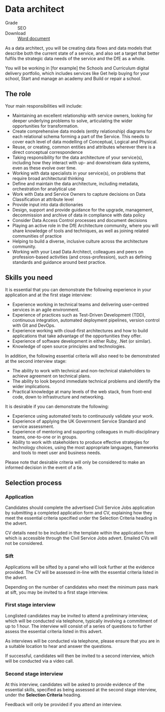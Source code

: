 
# Data architect

<dl class="govuk-summary-list">
  <div class="govuk-summary-list__row">
    <dt class="govuk-summary-list__key">
      Grade
    </dt>
    <dd class="govuk-summary-list__value">
      SEO
    </dd>
  </div>
   <div class="govuk-summary-list__row" data-ignore="true">
    <dt class="govuk-summary-list__key">
      Download
    </dt>
    <dd class="govuk-summary-list__value">
      <a href="word">Word document</a>
    </dd>
  </div></dl>

As a data architect, you will be creating data flows and data models that describe both the current state of a service, and also set a target that better fulfils the strategic data needs of the service and the DfE as a whole.

You will be working in [for example] the Schools and Curriculum digital delivery portfolio, which includes services like Get help buying for your school, Start and manage an academy and Build or repair a school.

## The role

Your main responsibilities will include:

- Maintaining an excellent relationship with service owners, looking for deeper underlying problems to solve, articulating the wider opportunities for transformation.
- Create comprehensive data models (entity relationship) diagrams for each relational schema forming a part of the Service. This needs to cover each level of data modelling of Conceptual, Logical and Physical.
- Reuse, or creating, common entities and attributes wherever there is a direct conceptual correspondence
- Taking responsibility for the data architecture of your service(s), including how they interact with up- and downstream data systems, even as these evolve over time.
- Working with data specialists in your service(s), on problems that require broad architectural thinking
- Define and maintain the data architecture, including metadata, orchestration for analytical use
- Work with Data and Service Owners to capture decisions on Data Classification at attribute level
- Provide input into data dictionaries
- Design, support and provide guidance for the upgrade, management, decommission and archive of data in compliance with data policy
- Consider Data Access Control processes and document decisions
- Playing an active role in the DfE Architecture community, where you will share knowledge of tools and techniques, as well as joining related communities of practice
- Helping to build a diverse, inclusive culture across the architecture community.
- Working with your Lead Data Architect, colleagues and peers on profession-based activities (and cross-profession), such as defining standards and guidance around best practice.

## Skills you need

It is essential that you can demonstrate the following experience in your application and at the first stage interview:

- Experience working in technical teams and delivering user-centred services in an agile environment.
- Experience of practices such as Test-Driven Development (TDD), continuous integration, automated deployment pipelines, version control with Git and DevOps.
- Experience working with cloud-first architectures and how to build applications that take advantage of the opportunities they offer.
- Experience of software development in either Ruby, .Net (or similar).
- Knowledge of open source principles and technologies.

In addition, the following essential criteria will also need to be demonstrated at the second interview stage:

- The ability to work with technical and non-technical stakeholders to achieve agreement on technical plans.
- The ability to look beyond immediate technical problems and identify the wider implications.
- Practical knowledge at many levels of the web stack, from front-end code, down to infrastructure and networking.

It is desirable if you can demonstrate the following:

- Experience using automated tests to continuously validate your work.
- Experience of applying the UK Government Service Standard and service assessment.
- Experience of mentoring and supporting colleagues in multi-disciplinary teams, one-to-one or in groups.
- Ability to work with stakeholders to produce effective strategies for technology choices, using the most appropriate languages, frameworks and tools to meet user and business needs.

Please note that desirable criteria will only be considered to make an informed decision in the event of a tie.

## Selection process

### Application

Candidates should complete the advertised Civil Service Jobs application by submitting a completed application form and CV, explaining how they meet the essential criteria specified under the Selection Criteria heading in the advert.

CV details need to be included in the template within the application form which is accessible through the Civil Service Jobs advert. Emailed CVs will not be considered.

### Sift

Applications will be sifted by a panel who will look further at the evidence provided. The CV will be assessed in-line with the essential criteria listed in the advert.

Depending on the number of candidates who meet the minimum pass mark at sift, you may be invited to a first stage interview.

### First stage interview

Longlisted candidates may be invited to attend a preliminary interview, which will be conducted via telephone, typically involving a commitment of up to 1 hour. The interview will consist of a series of questions to further assess the essential criteria listed in this advert.

As interviews will be conducted via telephone, please ensure that you are in a suitable location to hear and answer the questions.

If successful, candidates will then be invited to a second interview, which will be conducted via a video call.

### Second stage interview

At this interview, candidates will be asked to provide evidence of the essential skills, specified as being assessed at the second stage interview, under the **Selection Criteria** heading.

Feedback will only be provided if you attend an interview.

